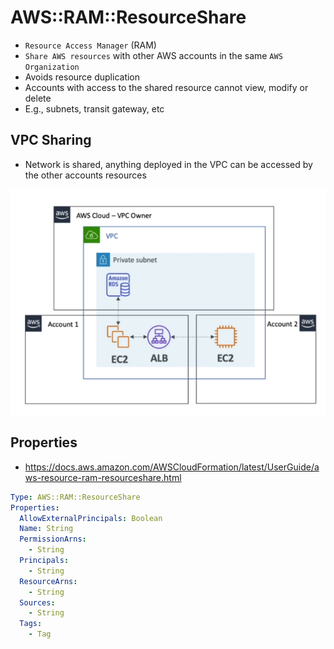 # AWS::RAM::ResourceShare

- `Resource Access Manager` (RAM)
- `Share AWS resources` with other AWS accounts in the same `AWS Organization`
- Avoids resource duplication
- Accounts with access to the shared resource cannot view, modify or delete
- E.g., subnets, transit gateway, etc

## VPC Sharing

- Network is shared, anything deployed in the VPC can be accessed by the other accounts resources

![Shared VPC](.images/ram-shared-vpc.png)

## Properties

- <https://docs.aws.amazon.com/AWSCloudFormation/latest/UserGuide/aws-resource-ram-resourceshare.html>

```yaml
Type: AWS::RAM::ResourceShare
Properties:
  AllowExternalPrincipals: Boolean
  Name: String
  PermissionArns:
    - String
  Principals:
    - String
  ResourceArns:
    - String
  Sources:
    - String
  Tags:
    - Tag
```
